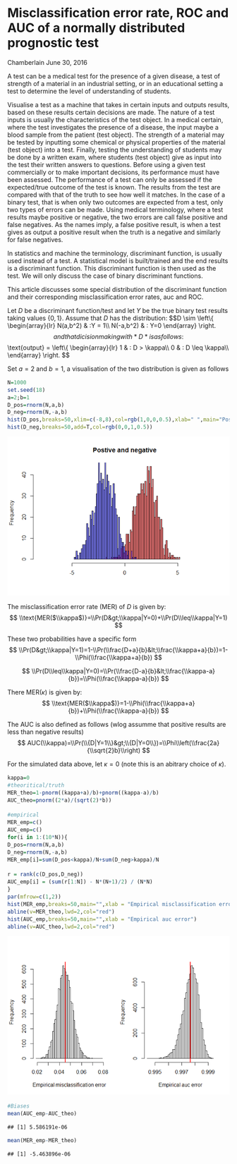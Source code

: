 Misclassification error rate, ROC and AUC of a normally distributed prognostic test
================
Chamberlain
June 30, 2016

A test can be a medical test for the presence of a given disease, a test of strength of a material in an industrial setting, or in an educational setting a test to determine the level of understanding of students.

Visualise a test as a machine that takes in certain inputs and outputs results, based on these results certain decisions are made. The nature of a test inputs is usually the characteristics of the test object. In a medical certain, where the test investigates the presence of a disease, the input maybe a blood sample from the patient (test object). The strength of a material may be tested by inputting some chemical or physical properties of the material (test object) into a test. Finally, testing the understanding of students may be done by a written exam, where students (test object) give as input into the test their written answers to questions. Before using a given test commercially or to make important decisions, its performance must have been assessed. The performance of a test can only be assessed if the expected/true outcome of the test is known. The results from the test are compared with that of the truth to see how well it matches. In the case of a binary test, that is when only two outcomes are expected from a test, only two types of errors can be made. Using medical terminology, where a test results maybe positive or negative, the two errors are call false positive and false negatives. As the names imply, a false positive result, is when a test gives as output a positive result when the truth is a negative and similarly for false negatives.

In statistics and machine the terminology, discriminant function, is usually used instead of a test. A statistical model is built/trained and the end results is a discriminant function. This discriminant function is then used as the test. We will only discuss the case of binary discriminant functions.

This article discusses some special distribution of the discriminant function and their corresponding misclassification error rates, auc and ROC.

Let *D* be a discriminant function/test and let *Y* be the true binary test results taking values {0, 1}. Assume that *D* has the distribution:
$$D \\sim \\left\\{
  \\begin{array}{lr}
    N(a,b^2) & :Y = 1\\\\
    N(-a,b^2) & : Y=0 
  \\end{array}
\\right.
$$
 and that dicision making with *D* is as follows:
$$\\text{output} = \\left\\{
  \\begin{array}{lr}
    1 & : D &gt; \\kappa\\\\
    0 & : D \\leq \\kappa\\\\
  \\end{array}
\\right.
$$

Set *a* = 2 and *b* = 1, a visualisation of the two distribution is given as follows

``` r
N=1000
set.seed(18)
a=2;b=1
D_pos=rnorm(N,a,b)
D_neg=rnorm(N,-a,b)
hist(D_pos,breaks=50,xlim=c(-8,8),col=rgb(1,0,0,0.5),xlab=" ",main="Postive and negative")
hist(D_neg,breaks=50,add=T,col=rgb(0,0,1,0.5))
```

![](2016-6-29-MER_AUC_of_test_files/figure-markdown_github/unnamed-chunk-1-1.png)

The misclassification error rate (MER) of *D* is given by:
$$
\\text{MER($\\kappa$)}=\\Pr(D&gt;\\kappa|Y=0)+\\Pr(D\\leq\\kappa|Y=1)
$$

These two probabilities have a specific form
$$
\\Pr(D&gt;\\kappa|Y=1)=1-\\Pr(\\frac{D+a}{b}&lt;\\frac{\\kappa+a}{b})=1-\\Phi(\\frac{\\kappa+a}{b})
$$

$$
\\Pr(D\\leq\\kappa|Y=0)=\\Pr(\\frac{D-a}{b}&lt;\\frac{\\kappa-a}{b})=\\Phi(\\frac{\\kappa-a}{b})
$$

There MER(*κ*) is given by:
$$
\\text{MER($\\kappa$)}=1-\\Phi(\\frac{\\kappa+a}{b})+\\Phi(\\frac{\\kappa-a}{b})
$$

The AUC is also defined as follows (wlog assumme that positive results are less than negative results)
$$
AUC(\\kappa)=\\Pr(\\{D|Y=1\\}&gt;\\{D|Y=0\\})=\\Phi\\left(\\frac{2a}{\\sqrt{2}b}\\right)
$$

For the simulated data above, let *κ* = 0 (note this is an abitrary choice of *κ*).

``` r
kappa=0
#theoritical/truth
MER_theo=1-pnorm((kappa+a)/b)+pnorm((kappa-a)/b)
AUC_theo=pnorm((2*a)/(sqrt(2)*b))

#empirical
MER_emp=c()
AUC_emp=c()
for(i in 1:(10*N)){
D_pos=rnorm(N,a,b)
D_neg=rnorm(N,-a,b)
MER_emp[i]=sum(D_pos<kappa)/N+sum(D_neg>kappa)/N

r = rank(c(D_pos,D_neg))  
AUC_emp[i] = (sum(r[1:N]) - N*(N+1)/2) / (N*N) 
}
par(mfrow=c(1,2))
hist(MER_emp,breaks=50,main="",xlab = "Empirical misclassification error")
abline(v=MER_theo,lwd=2,col="red")
hist(AUC_emp,breaks=50,main="",xlab = "Empirical auc error")
abline(v=AUC_theo,lwd=2,col="red")
```

![](2016-6-29-MER_AUC_of_test_files/figure-markdown_github/unnamed-chunk-2-1.png)

``` r
#Biases
mean(AUC_emp-AUC_theo)
```

    ## [1] 5.586191e-06

``` r
mean(MER_emp-MER_theo)
```

    ## [1] -5.463896e-06
